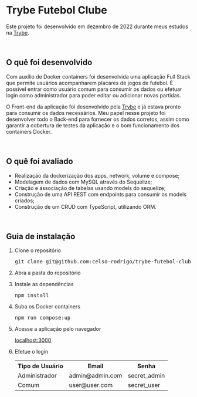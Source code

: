 <h1>Trybe Futebol Clube</h1>
<p>Este projeto foi desenvolvido em dezembro de 2022 durante meus estudos na <a href="https://www.betrybe.com/">Trybe</a>.</p>

<br/>

<h2>O quê foi desenvolvido</h2>
<p>Com auxílio de Docker containers foi desenvolvida uma aplicação Full Stack que permite usuários acompanharem placares de jogos de futebol. É possível entrar como usuário comum para consumir os dados ou efetuar login como administrador para poder editar ou adicionar novas partidas.</p>
<p>O Front-end da aplicação foi desenvolvido pela <a href="https://www.betrybe.com/">Trybe</a> e já estava pronto para consumir os dados necessários. Meu papel nesse projeto foi desenvolver todo o Back-end para fornecer os dados corretos, assim como garantir a cobertura de testes da aplicação e o bom funcionamento dos containers Docker.</p>
<br/>
  
<h2>O quê foi avaliado</h2>
<ul>
  <li>Realização da dockerização dos apps, network, volume e compose;</li>
  <li>Modelagem de dados com MySQL através do Sequelize;</li>
  <li>Criação e associação de tabelas usando models do sequelize;</li>
  <li>Construção de uma API REST com endpoints para consumir os models criados;</li>
  <li>Construção de um CRUD com TypeScript, utilizando ORM.</li>
</ul>

<br/>

<h2>Guia de instalação</h2> 
<ol>
  <li>
    <p>Clone o repositório</p>
    <pre>git clone git@github.com:celso-rodrigo/trybe-futebol-clube.git</pre>
  </li>
  <li>
    <p>Abra a pasta do repositório</p>
  </li>
  <li>
    <p>Instale as dependências</p>
    <pre>npm install</pre>
  </li>
  <li>
    <p>Suba os Docker containers</p>
    <pre>npm run compose:up</pre>
  </li>
  <li>
    <p>Acesse a aplicação pelo navegador</p>
    <a href="http://localhost:3000/">localhost:3000</a>
  </li>
  <li>
    <p>Efetue o login</p>
    
  <table>
    <tr>
      <th>Tipo de Usuário</th>
      <th>Email</th>
      <th>Senha</th>
    </tr>
    <tr>
      <td>Administrador</td>
      <td>admin@admin.com</td>
      <td>secret_admin</td>
    </tr>
    <tr>
      <td>Comum</td>
      <td>user@user.com</td>
      <td>secret_user</td>
    </tr>
  </table>
  </li>
</ol>
